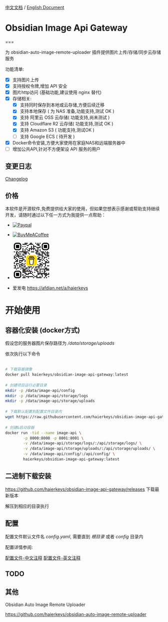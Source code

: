 [中文文档](readme-zh.md) / [English Document](README.md)

# Obsidian Image Api Gateway
===

为 obsidian-auto-image-remote-uploader 插件提供图片上传/存储/同步云存储服务

功能清单:

- [x] 支持图片上传
- [x] 支持授权令牌,增加 API 安全
- [x] 图片http访问 (基础功能,建议使用 nginx 替代)
- [x] 存储相关:
  - [x] 支持同时保存到本地或云存储,方便后续迁移
  - [x] 支持本地保存 ( 为 NAS 准备,功能支持,测试 OK )
  - [x] 支持 阿里云 OSS 云存储( 功能支持,尚未测试 )
  - [x] 支持 Cloudflare R2 云存储( 功能支持,测试 OK )
  - [x] 支持 Amazon S3 ( 功能支持,测试OK )
  - [ ] 支持 Google ECS ( 待开发 )
- [x] Docker命令安装,方便大家使用在家庭NAS和远端服务器中
- [ ] 增加公共API,针对不方便架设 API 服务的用户

## 变更日志

[Changelog](https://github.com/haierkeys/obsidian-image-api-gateway/releases)



## 价格

本软件是开源软件,免费提供给大家的使用，但如果您想表示感谢或帮助支持继续开发，请随时通过以下任一方式为我提供一点帮助：

- [![Paypal](https://img.shields.io/badge/paypal-haierkeys-yellow?style=social&logo=paypal)](https://paypal.me/haierkeys)

- [<img src="https://cdn.buymeacoffee.com/buttons/v2/default-yellow.png" alt="BuyMeACoffee" width="100">](https://www.buymeacoffee.com/haierkeys)

- <img src="https://raw.githubusercontent.com/haierkeys/obsidian-auto-image-remote-uploader/main/bmc_qr.png" style="width:120px;height:auto;">

- 爱发电 https://afdian.net/a/haierkeys

# 开始使用

## 容器化安装 (docker方式)

假设您的服务器图片保存路径为 _/data/storage/uploads_

依次执行以下命令

```bash

# 下载容器镜像
docker pull haierkeys/obsidian-image-api-gateway:latest

# 创建项目运行必要目录
mkdir -p /data/image-api/config
mkdir -p /data/image-api/storage/logs
mkdir -p /data/image-api/storage/uploads

# 下载默认配置到配置文件目录内
wget https://raw.githubusercontent.com/haierkeys/obsidian-image-api-gateway/main/configs/config.yaml  -O /data/config/config.yaml

# 创建&启动容器
docker run -tid --name image-api \
        -p 8000:8000 -p 8001:8001 \
        -v /data/image-api/storage/logs/:/api/storage/logs/ \
        -v /data/image-api/storage/uploads/:/api/storage/uploads/ \
        -v /data/image-api/config/:/api/config/ \
        haierkeys/obsidian-image-api-gateway:latest

```

## 二进制下载安装

https://github.com/haierkeys/obsidian-image-api-gateway/releases 下载最新版本

解压到相应的目录执行

## 配置

配置文件默认文件名 _config.yaml_, 需要直到 _根目录_ 或者 _config_ 目录内

配置详情参阅:

[配置文件-中文注释](config\config.yaml)
[配置文件-英文注释](config\config-en.yaml)

## TODO

## 其他

Obsidian Auto Image Remote Uploader

https://github.com/haierkeys/obsidian-auto-image-remote-uploader
